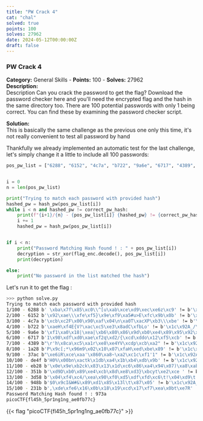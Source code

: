 ```yaml
---
title: "PW Crack 4"
cat: "chal"
solved: true
points: 100
solves: 27962
date: 2024-05-12T00:00:00Z
draft: false
---
```


### PW Crack 4   
**Category:** General Skills - **Points:** 100 - **Solves:** 27962   
**Description:**   
Description
Can you crack the password to get the flag? Download the password checker here and you'll need the encrypted flag and the hash in the same directory too. There are 100 potential passwords with only 1 being correct. You can find these by examining the password checker script.   

**Solution:**  
This is basically the same challenge as the previous one only this time, it's not really convenient to test all password by hand

 Thankfully we already implemented an automatic test for the last challenge, let's simply change it a little to include all 100 passwords:

```python
pos_pw_list = ["6288", "6152", "4c7a", "b722", "9a6e", "6717", "4389", "1a28", "37ac", "de4f", "eb28", "351b", "3d58", "948b", "231b", "973a", "a087", "384a", "6d3c", "9065", "725c", "fd60", "4d4f", "6a60", "7213", "93e6", "8c54", "537d", "a1da", "c718", "9de8", "ebe3", "f1c5", "a0bf", "ccab", "4938", "8f97", "3327", "8029", "41f2", "a04f", "c7f9", "b453", "90a5", "25dc", "26b0", "cb42", "de89", "2451", "1dd3", "7f2c", "8919", "f3a9", "b88f", "eaa8", "776a", "6236", "98f5", "492b", "507d", "18e8", "cfb5", "76fd", "6017", "30de", "bbae", "354e", "4013", "3153", "e9cc", "cba9", "25ea", "c06c", "a166", "faf1", "2264", "2179", "cf30", "4b47", "3446", "b213", "88a3", "6253", "db88", "c38c", "a48c", "3e4f", "7208", "9dcb", "fc77", "e2cf", "8552", "f6f8", "7079", "42ef", "391e", "8a6d", "2154", "d964", "49ec"]


i = 0
n = len(pos_pw_list)

print("Trying to match each password with provided hash")
hashed_pw = hash_pw(pos_pw_list[i])
while i < n and hashed_pw != correct_pw_hash:
    print(f"{i+1}/{n} - {pos_pw_list[i]} {hashed_pw} != {correct_pw_hash}")
    i += 1
    hashed_pw = hash_pw(pos_pw_list[i])


if i < n:
    print("Password Matching Hash found ! : " + pos_pw_list[i])
    decryption = str_xor(flag_enc.decode(), pos_pw_list[i])
    print(decryption)

else:
    print("No password in the list matched the hash")
```   

Let's run it to get the flag :
```sh
>>> python solve.py
Trying to match each password with provided hash
1/100 - 6288 b' \xba\x7f\x85\xc0\\^[u\xab\xce\xd9\xec\xe6z\xc9' != b'\x1c\x92A_/\xc0\x8b\x0e\x8a\x0e\xbbo?!\xcd\xcc'
2/100 - 6152 b'\x92\xae\\\xfe\xf5}\x9e\xf9\xa5#u>E\xfc\x9b\x0b' != b'\x1c\x92A_/\xc0\x8b\x0e\x8a\x0e\xbbo?!\xcd\xcc'
3/100 - 4c7a b'\xcb\xc2F\x00\x90\xaf\x04\n\xa0T\xacXP\xb3\\\xbe' != b'\x1c\x92A_/\xc0\x8b\x0e\x8a\x0e\xbbo?!\xcd\xcc'
4/100 - b722 b'\xaeH\xf4E{V?\xac\xc5\xe3\x8adC\xfbLo' != b'\x1c\x92A_/\xc0\x8b\x0e\x8a\x0e\xbbo?!\xcd\xcc'
5/100 - 9a6e b'\xf1\xa0\x18|\xea|\xb6\x80\x86\x9d\xb0\xe4\x89\x95\x92\x0b' != b'\x1c\x92A_/\xc0\x8b\x0e\x8a\x0e\xbbo?!\xcd\xcc'
6/100 - 6717 b'1\x98\xdf\xd0\xae\xf2q\xd2/{\xcd\xddo\x12\xf5\xcb' != b'\x1c\x92A_/\xc0\x8b\x0e\x8a\x0e\xbbo?!\xcd\xcc'
7/100 - 4389 b"\r'h\x8ca\xc5\xa1r\xe8\xe4YV\xcdp\xcb\xa2" != b'\x1c\x92A_/\xc0\x8b\x0e\x8a\x0e\xbbo?!\xcd\xcc'
8/100 - 1a28 b'P\x9c[;*\x96m9\x02\x10\x07\xfaH\xed\xbe\x89' != b'\x1c\x92A_/\xc0\x8b\x0e\x8a\x0e\xbbo?!\xcd\xcc'
9/100 - 37ac b"\xe6iR\xce\xaa'\x860\xa8~\xa2\xc1c\xf1'1" != b'\x1c\x92A_/\xc0\x8b\x0e\x8a\x0e\xbbo?!\xcd\xcc'
10/100 - de4f b'H0%\x00bn\xactk\x1db\xa4\x1b\xb4\xdb\x9b' != b'\x1c\x92A_/\xc0\x8b\x0e\x8a\x0e\xbbo?!\xcd\xcc'
11/100 - eb28 b'\x0e\x9e\xb2ck\x83\x13\x1d\xc6\x86\xa4\x94\x07)\xa8\xab' != b'\x1c\x92A_/\xc0\x8b\x0e\x8a\x0e\xbbo?!\xcd\xcc'
12/100 - 351b b'\xd9D\xb0\x89\xe4\xcb\x8d\xe8\xd3}\xbcyt\xe2\xce ' != b'\x1c\x92A_/\xc0\x8b\x0e\x8a\x0e\xbbo?!\xcd\xcc'
13/100 - 3d58 b'\x04\xf4\xc4/\xea\x90\xf0\xd5\xdf\xfd\xc6\t!\x04\xd9\t' != b'\x1c\x92A_/\xc0\x8b\x0e\x8a\x0e\xbbo?!\xcd\xcc'
14/100 - 948b b'$0\x9cI&W#&\x89\xd1\x85\x13l\t\x87\x05' != b'\x1c\x92A_/\xc0\x8b\x0e\x8a\x0e\xbbo?!\xcd\xcc'
15/100 - 231b b',\xde\xfe6\x16\x0b\x18\x19\xcd\x17\xf7\xea\x0bt\xe7R' != b'\x1c\x92A_/\xc0\x8b\x0e\x8a\x0e\xbbo?!\xcd\xcc'
Password Matching Hash found ! : 973a
picoCTF{fl45h_5pr1ng1ng_ae0fb77c}

```

{{< flag "picoCTF{fl45h_5pr1ng1ng_ae0fb77c}" >}}